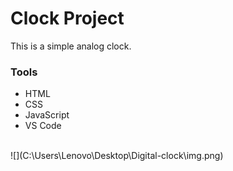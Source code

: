# Clock Project
This is a simple analog clock.
### Tools
- HTML
- CSS
- JavaScript
- VS Code 
<br>
![](C:\Users\Lenovo\Desktop\Digital-clock\img.png)
